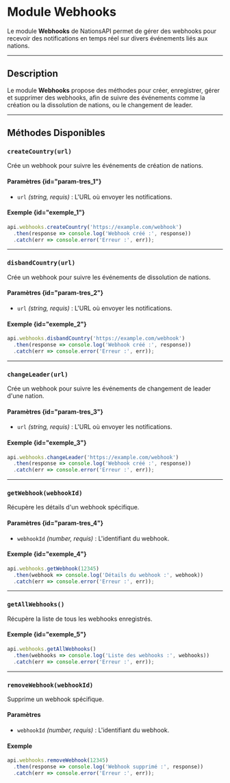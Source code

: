 # Module Webhooks

<note type="info">Le module **Webhooks** de NationsAPI permet de gérer des webhooks pour recevoir des notifications en temps réel sur divers événements liés aux nations.</note>

---

## Description

Le module **Webhooks** propose des méthodes pour créer, enregistrer, gérer et supprimer des webhooks, afin de suivre des événements comme la création ou la dissolution de nations, ou le changement de leader.

---

## Méthodes Disponibles

### `createCountry(url)`

Crée un webhook pour suivre les événements de création de nations.

#### Paramètres {id="param-tres_1"}
- `url` *(string, requis)* : L'URL où envoyer les notifications.

#### Exemple {id="exemple_1"}
```javascript
api.webhooks.createCountry('https://example.com/webhook')
  .then(response => console.log('Webhook créé :', response))
  .catch(err => console.error('Erreur :', err));
```

---

### `disbandCountry(url)`

Crée un webhook pour suivre les événements de dissolution de nations.

#### Paramètres {id="param-tres_2"}
- `url` *(string, requis)* : L'URL où envoyer les notifications.

#### Exemple {id="exemple_2"}
```javascript
api.webhooks.disbandCountry('https://example.com/webhook')
  .then(response => console.log('Webhook créé :', response))
  .catch(err => console.error('Erreur :', err));
```

---

### `changeLeader(url)`

Crée un webhook pour suivre les événements de changement de leader d'une nation.

#### Paramètres {id="param-tres_3"}
- `url` *(string, requis)* : L'URL où envoyer les notifications.

#### Exemple {id="exemple_3"}
```javascript
api.webhooks.changeLeader('https://example.com/webhook')
  .then(response => console.log('Webhook créé :', response))
  .catch(err => console.error('Erreur :', err));
```

---

### `getWebhook(webhookId)`

Récupère les détails d'un webhook spécifique.

#### Paramètres {id="param-tres_4"}
- `webhookId` *(number, requis)* : L'identifiant du webhook.

#### Exemple {id="exemple_4"}
```javascript
api.webhooks.getWebhook(12345)
  .then(webhook => console.log('Détails du webhook :', webhook))
  .catch(err => console.error('Erreur :', err));
```

---

### `getAllWebhooks()`

Récupère la liste de tous les webhooks enregistrés.

#### Exemple {id="exemple_5"}
```javascript
api.webhooks.getAllWebhooks()
  .then(webhooks => console.log('Liste des webhooks :', webhooks))
  .catch(err => console.error('Erreur :', err));
```

---

### `removeWebhook(webhookId)`

Supprime un webhook spécifique.

#### Paramètres
- `webhookId` *(number, requis)* : L'identifiant du webhook.

#### Exemple
```javascript
api.webhooks.removeWebhook(12345)
  .then(response => console.log('Webhook supprimé :', response))
  .catch(err => console.error('Erreur :', err));
```
